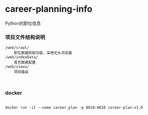 # career-planning-info
Python的职位信息


### 项目文件结构说明
```text
/web/crawl/
    职位数据抓取功能，采用无头浏览器
/web/indexData/
    首页数据配置
/web/views/
    项目路由



```



### docker 
```shell script

docker run -it --name career_plan -p 8010:8010 career-plan:v1.0


```